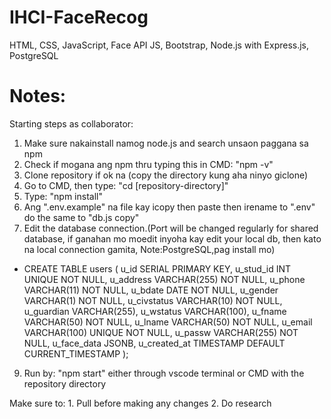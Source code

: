 # IHCI-FaceRecog

HTML, CSS, JavaScript, Face API JS, Bootstrap,
Node.js with Express.js, PostgreSQL


# Notes:
Starting steps as collaborator:
 1. Make sure nakainstall namog node.js and search unsaon paggana sa npm
 2. Check if mogana ang npm thru typing this in CMD: "npm -v"
 3. Clone repository if ok na (copy the directory kung aha ninyo giclone)
 4. Go to CMD, then type: "cd [repository-directory]"
 5. Type: "npm install"
 6. Ang ".env.example" na file kay icopy then paste then irename to ".env" do the same to "db.js copy"
 7. Edit the database connection.(Port will be changed regularly for shared database, if ganahan mo moedit inyoha kay edit your local db, then kato na local connection gamita, Note:PostgreSQL,pag install mo)
  -  CREATE TABLE users (
        u_id SERIAL PRIMARY KEY,
        u_stud_id INT UNIQUE NOT NULL,
        u_address VARCHAR(255) NOT NULL,
        u_phone VARCHAR(11) NOT NULL,
        u_bdate DATE NOT NULL,
        u_gender VARCHAR(1) NOT NULL,
        u_civstatus VARCHAR(10) NOT NULL,
        u_guardian VARCHAR(255),
        u_wstatus VARCHAR(100),
        u_fname VARCHAR(50) NOT NULL,
        u_lname VARCHAR(50) NOT NULL,
        u_email VARCHAR(100) UNIQUE NOT NULL,
        u_passw VARCHAR(255) NOT NULL,
        u_face_data JSONB,
        u_created_at TIMESTAMP DEFAULT CURRENT_TIMESTAMP
    );

 9. Run by: "npm start" either through vscode terminal or CMD with the repository directory

Make sure to:
    1. Pull before making any changes
    2. Do research
